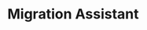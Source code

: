 # Migration Assistant

<PageRef page="concept/" title="<<<title-missing>>>" />

<PageRef page="guides/" title="<<<title-missing>>>" />
